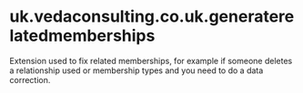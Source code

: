 # uk.vedaconsulting.co.uk.generaterelatedmemberships
Extension used to fix related memberships, for example if someone deletes a relationship used or membership types and you need to do a data correction.
